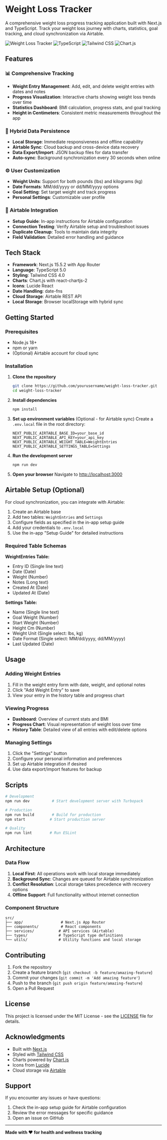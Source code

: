 # Weight Loss Tracker

A comprehensive weight loss progress tracking application built with Next.js and TypeScript. Track your weight loss journey with charts, statistics, goal tracking, and cloud synchronization via Airtable.

![Weight Loss Tracker](https://img.shields.io/badge/Next.js-15.5.2-black?style=flat-square&logo=next.js)
![TypeScript](https://img.shields.io/badge/TypeScript-5.0-blue?style=flat-square&logo=typescript)
![Tailwind CSS](https://img.shields.io/badge/Tailwind_CSS-4.0-38B2AC?style=flat-square&logo=tailwind-css)
![Chart.js](https://img.shields.io/badge/Chart.js-4.5.0-FF6384?style=flat-square&logo=chart.js)

## Features

### 📊 **Comprehensive Tracking**
- **Weight Entry Management**: Add, edit, and delete weight entries with dates and notes
- **Progress Visualization**: Interactive charts showing weight loss trends over time
- **Statistics Dashboard**: BMI calculation, progress stats, and goal tracking
- **Height in Centimeters**: Consistent metric measurements throughout the app

### 💾 **Hybrid Data Persistence**
- **Local Storage**: Immediate responsiveness and offline capability
- **Airtable Sync**: Cloud backup and cross-device data recovery
- **Data Export/Import**: JSON backup files for data transfer
- **Auto-sync**: Background synchronization every 30 seconds when online

### ⚙️ **User Customization**
- **Weight Units**: Support for both pounds (lbs) and kilograms (kg)
- **Date Formats**: MM/dd/yyyy or dd/MM/yyyy options
- **Goal Setting**: Set target weight and track progress
- **Personal Settings**: Customizable user profile

### 🔧 **Airtable Integration**
- **Setup Guide**: In-app instructions for Airtable configuration
- **Connection Testing**: Verify Airtable setup and troubleshoot issues
- **Duplicate Cleanup**: Tools to maintain data integrity
- **Field Validation**: Detailed error handling and guidance

## Tech Stack

- **Framework**: Next.js 15.5.2 with App Router
- **Language**: TypeScript 5.0
- **Styling**: Tailwind CSS 4.0
- **Charts**: Chart.js with react-chartjs-2
- **Icons**: Lucide React
- **Date Handling**: date-fns
- **Cloud Storage**: Airtable REST API
- **Local Storage**: Browser localStorage with hybrid sync

## Getting Started

### Prerequisites

- Node.js 18+ 
- npm or yarn
- (Optional) Airtable account for cloud sync

### Installation

1. **Clone the repository**
   ```bash
   git clone https://github.com/yourusername/weight-loss-tracker.git
   cd weight-loss-tracker
   ```

2. **Install dependencies**
   ```bash
   npm install
   ```

3. **Set up environment variables** (Optional - for Airtable sync)
   Create a `.env.local` file in the root directory:
   ```env
   NEXT_PUBLIC_AIRTABLE_BASE_ID=your_base_id
   NEXT_PUBLIC_AIRTABLE_API_KEY=your_api_key
   NEXT_PUBLIC_AIRTABLE_WEIGHT_TABLE=WeightEntries
   NEXT_PUBLIC_AIRTABLE_SETTINGS_TABLE=Settings
   ```

4. **Run the development server**
   ```bash
   npm run dev
   ```

5. **Open your browser**
   Navigate to [http://localhost:3000](http://localhost:3000)

## Airtable Setup (Optional)

For cloud synchronization, you can integrate with Airtable:

1. Create an Airtable base
2. Add two tables: `WeightEntries` and `Settings`
3. Configure fields as specified in the in-app setup guide
4. Add your credentials to `.env.local`
5. Use the in-app "Setup Guide" for detailed instructions

### Required Table Schemas

**WeightEntries Table:**
- Entry ID (Single line text)
- Date (Date)
- Weight (Number)
- Notes (Long text)
- Created At (Date)
- Updated At (Date)

**Settings Table:**
- Name (Single line text)
- Goal Weight (Number)
- Start Weight (Number)
- Height Cm (Number)
- Weight Unit (Single select: lbs, kg)
- Date Format (Single select: MM/dd/yyyy, dd/MM/yyyy)
- Last Updated (Date)

## Usage

### Adding Weight Entries
1. Fill in the weight entry form with date, weight, and optional notes
2. Click "Add Weight Entry" to save
3. View your entry in the history table and progress chart

### Viewing Progress
- **Dashboard**: Overview of current stats and BMI
- **Progress Chart**: Visual representation of weight loss over time
- **History Table**: Detailed view of all entries with edit/delete options

### Managing Settings
1. Click the "Settings" button
2. Configure your personal information and preferences
3. Set up Airtable integration if desired
4. Use data export/import features for backup

## Scripts

```bash
# Development
npm run dev          # Start development server with Turbopack

# Production
npm run build        # Build for production
npm start           # Start production server

# Quality
npm run lint        # Run ESLint
```

## Architecture

### Data Flow
1. **Local First**: All operations work with local storage immediately
2. **Background Sync**: Changes are queued for Airtable synchronization
3. **Conflict Resolution**: Local storage takes precedence with recovery options
4. **Offline Support**: Full functionality without internet connection

### Component Structure
```
src/
├── app/                 # Next.js App Router
├── components/          # React components
├── services/           # API services (Airtable)
├── types/              # TypeScript type definitions
└── utils/              # Utility functions and local storage
```

## Contributing

1. Fork the repository
2. Create a feature branch (`git checkout -b feature/amazing-feature`)
3. Commit your changes (`git commit -m 'Add amazing feature'`)
4. Push to the branch (`git push origin feature/amazing-feature`)
5. Open a Pull Request

## License

This project is licensed under the MIT License - see the [LICENSE](LICENSE) file for details.

## Acknowledgments

- Built with [Next.js](https://nextjs.org/)
- Styled with [Tailwind CSS](https://tailwindcss.com/)
- Charts powered by [Chart.js](https://www.chartjs.org/)
- Icons from [Lucide](https://lucide.dev/)
- Cloud storage via [Airtable](https://airtable.com/)

## Support

If you encounter any issues or have questions:

1. Check the in-app setup guide for Airtable configuration
2. Review the error messages for specific guidance
3. Open an issue on GitHub

---

**Made with ❤️ for health and wellness tracking**
